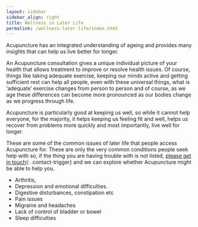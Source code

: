```yaml
---
layout: sidebar
sidebar_align: right
title: Wellness in Later Life
permalink: /wellness-later-life/index.html
---
```


Acupuncture has an integrated understanding of ageing and provides many insights that can help us live better for longer. 

An Acupuncture consultation gives a unique individual picture of your health that allows treatment to improve or resolve health issues.  Of course, things like taking adequate exercise, keeping our minds active and getting sufficient rest can help all people, even with these universal things, what is ‘adequate’ exercise changes from person to person and of course, as we age these differences can become more pronounced as our  bodies change as we progress through life.

Acupuncture is particularly good at keeping us well, so while it cannot help everyone, for the majority, it helps keeping us feeling fit and well, helps us recover from problems more quickly and most importantly, live well for longer.

These are some of the common issues of later life that people access Acupuncture for. 
These are only the very common conditions people seek help with so, if the thing you are 
having trouble with is not listed, [please get in touch](#contact-trigger){: .contact-trigger} and we can explore whether Acupuncture might be able to help you.
* Arthritis, 
* Depression and emotional difficulties.
* Digestive disturbances, constipation etc
* Pain issues
* Migraine and headaches
* Lack of control of bladder or bowel
* Sleep difficulties